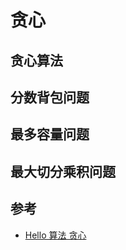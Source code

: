 # 贪心

## 贪心算法

## 分数背包问题

## 最多容量问题

## 最大切分乘积问题

## 参考
* [Hello 算法 贪心](https://www.hello-algo.com/chapter_greedy/)